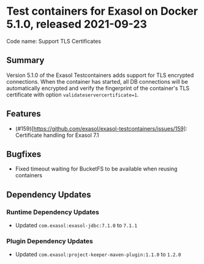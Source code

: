 # Test containers for Exasol on Docker 5.1.0, released 2021-09-23

Code name: Support TLS Certificates

## Summary

Version 5.1.0 of the Exasol Testcontainers adds support for TLS encrypted connections. When the container has started, all DB connections will be automatically encrypted and verify the fingerprint of the container's TLS certificate with option `validateservercertificate=1`.

## Features

* (#159)[https://github.com/exasol/exasol-testcontainers/issues/159]: Certificate handling for Exasol 7.1

## Bugfixes

* Fixed timeout waiting for BucketFS to be available when reusing containers

## Dependency Updates

### Runtime Dependency Updates

* Updated `com.exasol:exasol-jdbc:7.1.0` to `7.1.1`

### Plugin Dependency Updates

* Updated `com.exasol:project-keeper-maven-plugin:1.1.0` to `1.2.0`
